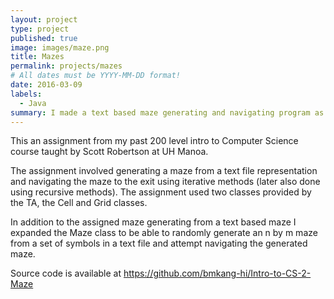 ```yaml
---
layout: project
type: project
published: true
image: images/maze.png
title: Mazes
permalink: projects/mazes
# All dates must be YYYY-MM-DD format!
date: 2016-03-09
labels:
  - Java
summary: I made a text based maze generating and navigating program as part of coursework
---
```


This an assignment from my past 200 level intro to Computer Science course taught by Scott Robertson at UH Manoa.

The assignment involved generating a maze from a text file representation and navigating the maze to the exit using iterative methods (later also done using recursive methods). The assignment used two classes provided by the TA, the Cell and Grid classes.

In addition to the assigned maze generating from a text based maze I expanded the Maze class to be able to randomly generate an n by m maze from a set of symbols in a text file and attempt navigating the generated maze.

Source code is available at https://github.com/bmkang-hi/Intro-to-CS-2-Maze



